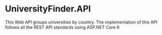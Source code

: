 # UniversityFinder.API
This Web API groups universities by country. The implementation of this API follows all the REST API standards using ASP.NET Core 6
